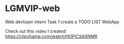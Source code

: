 # LGMVIP-web
Web devloper intern Task 1 create a TODO LIST  WebApp


Check out this video I created: https://clipchamp.com/watch/HOPiCSA0NMR
